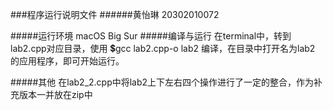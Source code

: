 ###程序运行说明文件
######黄怡琳 20302010072

#####运行环境 
macOS Big Sur 
#####编译与运行
在terminal中，转到lab2.cpp对应目录，使用 
       💲gcc lab2.cpp-o  lab2
       编译，在目录中打开名为lab2 的应用程序，即可开始运行。

#####其他
在lab2_2.cpp中将lab2上下左右四个操作进行了一定的整合，作为补充版本一并放在zip中

